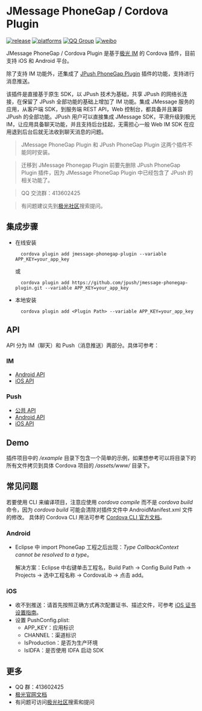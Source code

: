 # JMessage PhoneGap / Cordova Plugin

[![release](https://img.shields.io/badge/release-2.1.6-blue.svg)](https://github.com/jpush/jmessage-phonegap-plugin/releases)
[![platforms](https://img.shields.io/badge/platforms-iOS%7CAndroid-lightgrey.svg)](https://github.com/jpush/jmessage-phonegap-plugin)
[![QQ Group](https://img.shields.io/badge/QQ%20Group-413602425-red.svg)](https://github.com/jpush/jmessage-phonegap-plugin)
[![weibo](https://img.shields.io/badge/weibo-JPush-blue.svg)](http://weibo.com/jpush?refer_flag=1001030101_&is_all=1)

JMessage PhoneGap / Cordova Plugin 是基于[极光 IM](https://docs.jiguang.cn/jmessage/guideline/jmessage_guide/) 的 Cordova 插件，目前支持 iOS 和 Android 平台。

除了支持 IM 功能外，还集成了 [JPush PhoneGap Plugin](https://github.com/jpush/jpush-phonegap-plugin) 插件的功能，支持进行消息推送。

该插件是直接基于原生 SDK，以 JPush 技术为基础，共享 JPush 的网络长连接，在保留了 JPush 全部功能的基础上增加了 IM 功能。集成 JMessage 服务的应用，从客户端 SDK，到服务端 REST API，Web 控制台，都具备并且兼容 JPush 的全部功能。JPush 用户可以直接集成 JMessage SDK，平滑升级到极光IM，让应用具备聊天功能，并且支持后台挂起，无需担心一般 Web IM SDK 在应用退到后台后就无法收到聊天消息的问题。

>JMessage PhoneGap Plugin 和 JPush PhoneGap Plugin 这两个插件不能同时安装。

>迁移到 JMessage Phonegap Plugin 前要先删除 JPush PhoneGap Plugin 插件，因为 JMessage PhoneGap Plugin 中已经包含了 JPush 的相关功能了。

> QQ 交流群：413602425

> 有问题建议先到[极光社区](https://community.jiguang.cn/)搜索提问。

## 集成步骤
- 在线安装

		cordova plugin add jmessage-phonegap-plugin --variable APP_KEY=your_app_key

	或

		cordova plugin add https://github.com/jpush/jmessage-phonegap-plugin.git --variable APP_KEY=your_app_key

- 本地安装

		cordova plugin add <Plugin Path> --variable APP_KEY=your_app_key

## API
API 分为 IM（聊天）和 Push（消息推送）两部分。具体可参考：
### IM
- [Android API](/doc/Android_detail_api.md)
- [iOS API](/doc/iOS_API.md)

### Push
- [公共 API](https://github.com/jpush/jpush-phonegap-plugin/blob/master/doc/Common_detail_api.md)
- [Android API](https://github.com/jpush/jpush-phonegap-plugin/blob/master/doc/Android_detail_api.md)
- [iOS API](https://github.com/jpush/jpush-phonegap-plugin/blob/master/doc/iOS_API.md)

## Demo
插件项目中的 */example* 目录下包含一个简单的示例，如果想参考可以将目录下的所有文件拷贝到具体 Cordova 项目的 */assets/www/* 目录下。

## 常见问题
若要使用 CLI 来编译项目，注意应使用 *cordova compile* 而不是 *cordova build* 命令，因为 *cordova build* 可能会清除对插件文件中 AndroidManifest.xml 文件的修改。
具体的 Cordova CLI 用法可参考 [Cordova CLI 官方文档](https://cordova.apache.org/docs/en/latest/reference/cordova-cli/index.html)。

### Android
- Eclipse 中 import PhoneGap 工程之后出现：*Type CallbackContext cannot be resolved to a type*。

  解决方案：Eclipse 中右键单击工程名，Build Path -> Config Build Path -> Projects -> 选中工程名称 -> CordovaLib -> 点击 add。

### iOS
- 收不到推送：请首先按照正确方式再次配置证书、描述文件，可参考 [iOS 证书设置指南](https://docs.jiguang.cn/jpush/client/iOS/ios_cer_guide/)。
- 设置 PushConfig.plist:
	- APP_KEY：应用标识
	- CHANNEL：渠道标识
	- IsProduction：是否为生产环境
	- IsIDFA：是否使用 IDFA 启动 SDK

## 更多
- QQ 群：413602425
- [极光官网文档](http://docs.jiguang.cn/guideline/jmessage_guide/)
- 有问题可访问[极光社区](http://community.jiguang.cn/)搜索和提问
